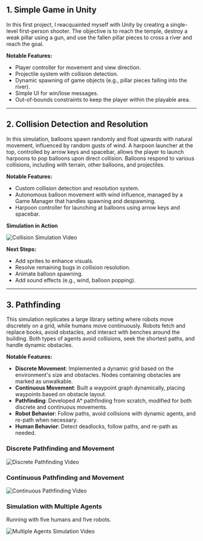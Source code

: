 ## 1. Simple Game in Unity

In this first project, I reacquainted myself with Unity by creating a single-level first-person shooter. The objective is to reach the temple, destroy a weak pillar using a gun, and use the fallen pillar pieces to cross a river and reach the goal.

**Notable Features:**
- Player controller for movement and view direction.
- Projectile system with collision detection.
- Dynamic spawning of game objects (e.g., pillar pieces falling into the river).
- Simple UI for win/lose messages.
- Out-of-bounds constraints to keep the player within the playable area.

---

## 2. Collision Detection and Resolution

In this simulation, balloons spawn randomly and float upwards with natural movement, influenced by random gusts of wind. A harpoon launcher at the top, controlled by arrow keys and spacebar, allows the player to launch harpoons to pop balloons upon direct collision. Balloons respond to various collisions, including with terrain, other balloons, and projectiles.

**Notable Features:**
- Custom collision detection and resolution system.
- Autonomous balloon movement with wind influence, managed by a Game Manager that handles spawning and despawning.
- Harpoon controller for launching at balloons using arrow keys and spacebar.

**Simulation in Action**

![Collision Simulation Video](https://github.com/user-attachments/assets/15164dd7-3a75-462d-90e3-91b79218943e)

**Next Steps:**
- Add sprites to enhance visuals.
- Resolve remaining bugs in collision resolution.
- Animate balloon spawning.
- Add sound effects (e.g., wind, balloon popping).

---

## 3. Pathfinding

This simulation replicates a large library setting where robots move discretely on a grid, while humans move continuously. Robots fetch and replace books, avoid obstacles, and interact with benches around the building. Both types of agents avoid collisions, seek the shortest paths, and handle dynamic obstacles.

**Notable Features:**
- **Discrete Movement**: Implemented a dynamic grid based on the environment's size and obstacles. Nodes containing obstacles are marked as unwalkable.
- **Continuous Movement**: Built a waypoint graph dynamically, placing waypoints based on obstacle layout.
- **Pathfinding**: Developed A* pathfinding from scratch, modified for both discrete and continuous movements.
- **Robot Behavior**: Follow paths, avoid collisions with dynamic agents, and re-path when necessary.
- **Human Behavior**: Detect deadlocks, follow paths, and re-path as needed.

### Discrete Pathfinding and Movement
![Discrete Pathfinding Video](https://github.com/user-attachments/assets/7e675670-ebaa-4aa4-b0c2-7ee3d18c9ae4)

### Continuous Pathfinding and Movement
![Continuous Pathfinding Video](https://github.com/user-attachments/assets/25060655-c26d-4c78-9c91-6e210c8e8256)

### Simulation with Multiple Agents
Running with five humans and five robots.

![Multiple Agents Simulation Video](https://github.com/user-attachments/assets/41900457-dba9-4c36-b6c5-5acd9be3ee83)


